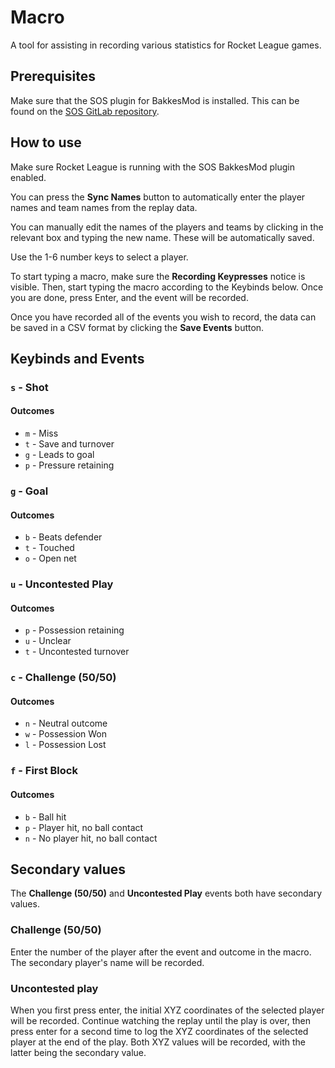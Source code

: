 # Macro

A tool for assisting in recording various statistics for Rocket League games. 

## Prerequisites

Make sure that the SOS plugin for BakkesMod is installed. This can be found on the [SOS GitLab repository](https://gitlab.com/bakkesplugins/sos/sos-plugin/-/releases).

## How to use

Make sure Rocket League is running with the SOS BakkesMod plugin enabled.

You can press the **Sync Names** button to automatically enter the player names and team names from the replay data. 

You can manually edit the names of the players and teams by clicking in the relevant box and typing the new name. These will be automatically saved.

Use the 1-6 number keys to select a player. 

To start typing a macro, make sure the **Recording Keypresses** notice is visible. Then, start typing the macro according to the Keybinds below. Once you are done, press Enter, and the event will be recorded.

Once you have recorded all of the events you wish to record, the data can be saved in a CSV format by clicking the **Save Events** button.

## Keybinds and Events

### `s` - Shot 

#### Outcomes

- `m` - Miss
- `t` - Save and turnover
- `g` - Leads to goal
- `p` - Pressure retaining

### `g` - Goal

#### Outcomes


- `b` - Beats defender
- `t` - Touched
- `o` - Open net

### `u` - Uncontested Play

#### Outcomes

- `p` - Possession retaining
- `u` - Unclear
- `t` - Uncontested turnover

### `c` - Challenge (50/50)

#### Outcomes

- `n` - Neutral outcome
- `w` - Possession Won
- `l` - Possession Lost

### `f` - First Block

#### Outcomes

- `b` - Ball hit
- `p` - Player hit, no ball contact
- `n` - No player hit, no ball contact

## Secondary values

The **Challenge (50/50)** and **Uncontested Play** events both have secondary values. 

### Challenge (50/50)

Enter the number of the player after the event and outcome in the macro. The secondary player's name will be recorded.

### Uncontested play

When you first press enter, the initial XYZ coordinates of the selected player will be recorded. Continue watching the replay until the play is over, then press enter for a second time to log the XYZ coordinates of the selected player at the end of the play. Both XYZ values will be recorded, with the latter being the secondary value.